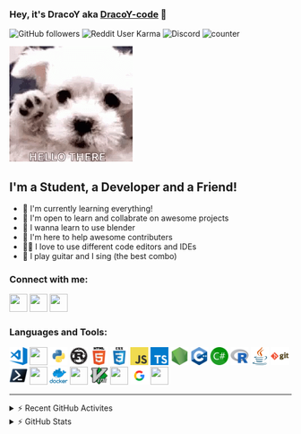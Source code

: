 ### Hey, it's DracoY aka [DracoY-code][github] 👋

![GitHub followers](https://img.shields.io/github/followers/DracoY-code?color=%23181717&logo=GitHub)
![Reddit User Karma](https://img.shields.io/reddit/user-karma/combined/Red_Death_08?color=%23FF4500&label=karma&logo=Reddit&style=flat-square)
![Discord](https://img.shields.io/discord/753135336460124200?color=%237289DA&label=server&logo=discord&style=flat-square)
![counter](https://komarev.com/ghpvc/?username=DracoY-code&color=brightgreen&style=flat-square&label=profile+views)

![GIF](resources/hello_there_doggo.gif)

## I'm a Student, a Developer and a Friend!
- 🌲 I'm currently learning everything!
- 🚁 I'm open to learn and collabrate on awesome projects
- 🤪 I wanna learn to use blender
- 🤗 I'm here to help awesome contributers
- 👨‍💻 I love to use different code editors and IDEs
- 🎸 I play guitar and I sing (the best combo)

### Connect with me:

[<img height="32" width="32" src="https://unpkg.com/simple-icons@v3/icons/github.svg" />][github]
[<img height="32" width="32" src="https://unpkg.com/simple-icons@v3/icons/reddit.svg" />][reddit]
[<img height="32" width="32" src="https://unpkg.com/simple-icons@v3/icons/discord.svg" />][discord]

### Languages and Tools:

<img height="32" width="32" src="https://raw.githubusercontent.com/github/explore/80688e429a7d4ef2fca1e82350fe8e3517d3494d/topics/visual-studio-code/visual-studio-code.png" /> <img height="32" width="32" src="https://unpkg.com/simple-icons@v3/icons/visualstudio.svg" /> <img height="32" width="32" src="https://raw.githubusercontent.com/github/explore/80688e429a7d4ef2fca1e82350fe8e3517d3494d/topics/python/python.png" /> <img height="32" width="32" src="https://raw.githubusercontent.com/github/explore/80688e429a7d4ef2fca1e82350fe8e3517d3494d/topics/rust/rust.png" /> <img height="32" width="32" src="https://raw.githubusercontent.com/github/explore/80688e429a7d4ef2fca1e82350fe8e3517d3494d/topics/html/html.png" /> <img height="32" width="32" src="https://raw.githubusercontent.com/github/explore/80688e429a7d4ef2fca1e82350fe8e3517d3494d/topics/css/css.png" /> <img height="32" width="32" src="https://raw.githubusercontent.com/github/explore/80688e429a7d4ef2fca1e82350fe8e3517d3494d/topics/javascript/javascript.png" /> <img height="32" width="32" src="https://raw.githubusercontent.com/github/explore/80688e429a7d4ef2fca1e82350fe8e3517d3494d/topics/typescript/typescript.png" /> <img height="32" width="32" src="https://raw.githubusercontent.com/github/explore/80688e429a7d4ef2fca1e82350fe8e3517d3494d/topics/nodejs/nodejs.png" /> <img height="32" width="32" src="https://raw.githubusercontent.com/github/explore/80688e429a7d4ef2fca1e82350fe8e3517d3494d/topics/cpp/cpp.png" /> <img height="32" width="32" src="https://raw.githubusercontent.com/github/explore/80688e429a7d4ef2fca1e82350fe8e3517d3494d/topics/csharp/csharp.png" /> <img height="32" width="32" src="https://raw.githubusercontent.com/github/explore/80688e429a7d4ef2fca1e82350fe8e3517d3494d/topics/r/r.png" /> <img height="32" width="32" src="https://raw.githubusercontent.com/github/explore/80688e429a7d4ef2fca1e82350fe8e3517d3494d/topics/java/java.png" /> <img height="32" width="32" src="https://raw.githubusercontent.com/github/explore/80688e429a7d4ef2fca1e82350fe8e3517d3494d/topics/git/git.png" /> <img height="32" width="32" src="https://raw.githubusercontent.com/github/explore/80688e429a7d4ef2fca1e82350fe8e3517d3494d/topics/powershell/powershell.png" /> <img height="32" width="32" src="https://unpkg.com/simple-icons@v3/icons/anaconda.svg" /> <img height="32" width="32" src="https://raw.githubusercontent.com/github/explore/80688e429a7d4ef2fca1e82350fe8e3517d3494d/topics/docker/docker.png" /> <img height="32" width="32" src="https://unpkg.com/simple-icons@v3/icons/stackoverflow.svg" /> <img height="32" width="32" src="https://raw.githubusercontent.com/github/explore/80688e429a7d4ef2fca1e82350fe8e3517d3494d/topics/vim/vim.png" /> <img height="32" width="32" src="https://unpkg.com/simple-icons@v3/icons/postman.svg" /> <img height="32" width="32" src="https://raw.githubusercontent.com/github/explore/80688e429a7d4ef2fca1e82350fe8e3517d3494d/topics/google/google.png" /> <img height="32" width="32" src="https://unpkg.com/simple-icons@v3/icons/github.svg" />

---

<details>
<summary>⚡ Recent GitHub Activites</summary>
<br>
<!--START_SECTION:activity-->
</details>

<details>
<summary>⚡ GitHub Stats</summary>
<br>
<img align="left" alt="DracoY's GitHub Stats" src="https://github-readme-stats.dracoy.vercel.app/api?username=DracoY-code&show_icons=true&hide_borders=true&count_private=true&theme=synthwave" /> <img align="left" alt="DracoY's Top Languages" src="https://github-readme-stats.dracoy.vercel.app/api/top-langs/?username=DracoY-code&show_icons=true&hide_borders=true&count_private=true&theme=synthwave&langs_count=6&layout=compact" />
</details>


<br />
<br />

[github]: https://github.com/DracoY-code/
[reddit]: https://reddit.com/user/Red_Death_08/
[discord]: https://discord.com/channels/@me/756207322707001345
